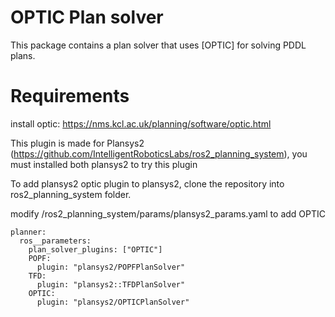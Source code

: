 # OPTIC Plan solver

This package contains a plan solver that uses [OPTIC] for solving PDDL plans.

# Requirements

install optic: https://nms.kcl.ac.uk/planning/software/optic.html

This plugin is made for Plansys2 (https://github.com/IntelligentRoboticsLabs/ros2_planning_system), you must installed both plansys2 to try this plugin

To add plansys2 optic plugin to plansys2, clone the repository into ros2_planning_system folder.

modify /ros2_planning_system/params/plansys2_params.yaml to add OPTIC

```
planner:
  ros__parameters:
    plan_solver_plugins: ["OPTIC"]
    POPF:
      plugin: "plansys2/POPFPlanSolver"
    TFD:
      plugin: "plansys2::TFDPlanSolver"
    OPTIC:
      plugin: "plansys2/OPTICPlanSolver"
```
